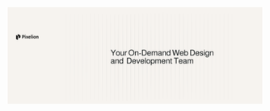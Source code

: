 ![alt text](https://github.com/connectwithshivamk/connectwithshivamk/blob/main/Linkedin-banner1.png?raw=true)
